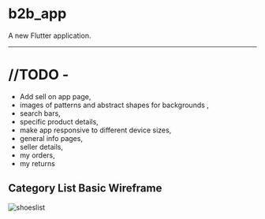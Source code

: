 # b2b_app

A new Flutter application.

<hr>



# //TODO - 

 - Add sell on app page,
 - images of patterns and abstract shapes for backgrounds ,
 - search bars,
 - specific product details,
 - make app responsive to different device sizes,
 - general info pages,
 - seller details,
 - my orders,
 - my returns  
## Category List Basic Wireframe


![shoeslist](https://user-images.githubusercontent.com/57319246/74089088-762d9b80-4ac3-11ea-9370-3b0793f1db85.jpg)
